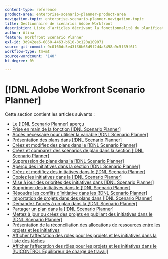 ```yaml
---
content-type: reference
product-area: enterprise-scenario-planner-product-area
navigation-topic: enterprise-scenario-planner-navigation-topic
title: Gestionnaire de scénarios Adobe Workfront
description: Liste d’articles décrivant la fonctionnalité du planificateur de scénarios Workfront.
author: Alina
feature: Workfront Scenario Planner
exl-id: 3d942ea6-6860-4463-b610-8c120a109071
source-git-commit: 9c0160dc5e43f36b65d9f2d4a3498a9c5f39f6f1
workflow-type: tm+mt
source-wordcount: '140'
ht-degree: 0%

---
```


# [!DNL Adobe Workfront Scenario Planner]

Cette section contient les articles suivants :

* [Le [!DNL Scenario Planner] aperçu](../scenario-planner/scenario-planner-overview.md)
* [Prise en main de la fonction [!DNL Scenario Planner]](../scenario-planner/get-started-with-scenario-planning.md)
* [Accès nécessaire pour utiliser la variable [!DNL Scenario Planner]](../scenario-planner/access-needed-to-use-sp.md)
* [Présentation des plans dans [!DNL Scenario Planner]](../scenario-planner/plans-overview.md)
* [Créez et modifiez des plans dans le [!DNL Scenario Planner]](../scenario-planner/create-and-edit-plans.md)
* [Créez et comparez des scénarios de plan dans la section [!DNL Scenario Planner]](../scenario-planner/create-and-compare-scenarios-for-a-plan.md)
* [Suppression de plans dans la [!DNL Scenario Planner]](../scenario-planner/delete-plans.md)
* [Aperçu des initiatives dans la section [!DNL Scenario Planner]](../scenario-planner/initiatives-overview.md)
* [Créez et modifiez des initiatives dans le [!DNL Scenario Planner]](../scenario-planner/create-and-edit-initiatives.md)
* [Copiez les initiatives dans la [!DNL Scenario Planner]](../scenario-planner/copy-initiatives.md)
* [Mise à jour des priorités des initiatives dans [!DNL Scenario Planner]](../scenario-planner/prioritize-initiatives.md)
* [Supprimer des initiatives dans le [!DNL Scenario Planner]](../scenario-planner/delete-initiatives.md)
* [Résoudre les conflits d’initiative dans les [!DNL Scenario Planner]](../scenario-planner/resolve-conflicts-in-sp.md)
* [Importation de projets dans des plans dans [!DNL Scenario Planner]](../scenario-planner/import-projects-to-plans.md)
* [Demandez l’accès à un plan dans la [!DNL Scenario Planner]](../scenario-planner/request-access-to-plan.md)
* [Partager un plan dans la [!DNL Scenario Planner]](../scenario-planner/share-a-plan.md)
* [Mettez à jour ou créez des projets en publiant des initiatives dans le [!DNL Scenario Planner]](../scenario-planner/publish-scenarios-update-projects.md)
* [Présentation de la réconciliation des allocations de ressources entre les projets et les initiatives](../scenario-planner/overview-reconcile-allocations-between-projects-initiatives.md)
* [Afficher l’affectation des rôles pour les projets et les initiatives dans la liste des tâches](../scenario-planner/show-role-allocation-task-list-nwe.md)
* [Afficher l’affectation des rôles pour les projets et les initiatives dans le [!UICONTROL Équilibreur de charge de travail]](../scenario-planner/show-role-allocation-workload-balancer.md)

 
